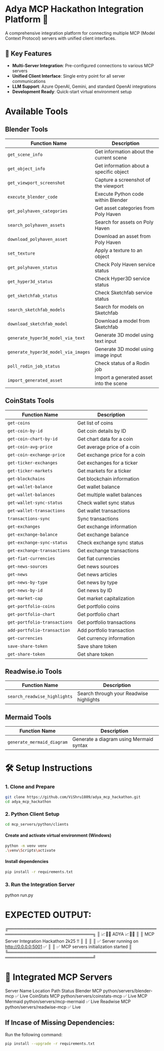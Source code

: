 # Adya MCP Hackathon Integration Platform 🚀



A comprehensive integration platform for connecting multiple MCP (Model Context Protocol) servers with unified client interfaces.

## 🌟 Key Features
- **Multi-Server Integration**: Pre-configured connections to various MCP servers
- **Unified Client Interface**: Single entry point for all server communications
- **LLM Support**: Azure OpenAI, Gemini, and standard OpenAI integrations
- **Development Ready**: Quick-start virtual environment setup

# Available Tools

## Blender Tools

| Function Name                          | Description |
|----------------------------------------|-------------|
| `get_scene_info`                       | Get information about the current scene |
| `get_object_info`                      | Get information about a specific object |
| `get_viewport_screenshot`              | Capture a screenshot of the viewport |
| `execute_blender_code`                 | Execute Python code within Blender |
| `get_polyhaven_categories`             | Get asset categories from Poly Haven |
| `search_polyhaven_assets`              | Search for assets on Poly Haven |
| `download_polyhaven_asset`             | Download an asset from Poly Haven |
| `set_texture`                          | Apply a texture to an object |
| `get_polyhaven_status`                 | Check Poly Haven service status |
| `get_hyper3d_status`                  | Check Hyper3D service status |
| `get_sketchfab_status`                | Check Sketchfab service status |
| `search_sketchfab_models`             | Search for models on Sketchfab |
| `download_sketchfab_model`            | Download a model from Sketchfab |
| `generate_hyper3d_model_via_text`     | Generate 3D model using text input |
| `generate_hyper3d_model_via_images`  | Generate 3D model using image input |
| `poll_rodin_job_status`               | Check status of a Rodin job |
| `import_generated_asset`              | Import a generated asset into the scene |

## CoinStats Tools

| Function Name                     | Description |
|-----------------------------------|-------------|
| `get-coins`                       | Get list of coins |
| `get-coin-by-id`                  | Get coin details by ID |
| `get-coin-chart-by-id`            | Get chart data for a coin |
| `get-coin-avg-price`              | Get average price of a coin |
| `get-coin-exchange-price`         | Get exchange price for a coin |
| `get-ticker-exchanges`            | Get exchanges for a ticker |
| `get-ticker-markets`              | Get markets for a ticker |
| `get-blockchains`                 | Get blockchain information |
| `get-wallet-balance`              | Get wallet balance |
| `get-wallet-balances`             | Get multiple wallet balances |
| `get-wallet-sync-status`          | Check wallet sync status |
| `get-wallet-transactions`         | Get wallet transactions |
| `transactions-sync`               | Sync transactions |
| `get-exchanges`                   | Get exchange information |
| `get-exchange-balance`            | Get exchange balance |
| `get-exchange-sync-status`        | Check exchange sync status |
| `get-exchange-transactions`       | Get exchange transactions |
| `get-fiat-currencies`             | Get fiat currencies |
| `get-news-sources`                | Get news sources |
| `get-news`                       | Get news articles |
| `get-news-by-type`               | Get news by type |
| `get-news-by-id`                 | Get news by ID |
| `get-market-cap`                 | Get market capitalization |
| `get-portfolio-coins`            | Get portfolio coins |
| `get-portfolio-chart`            | Get portfolio chart |
| `get-portfolio-transactions`     | Get portfolio transactions |
| `add-portfolio-transaction`      | Add portfolio transaction |
| `get-currencies`                 | Get currency information |
| `save-share-token`               | Save share token |
| `get-share-token`                | Get share token |

## Readwise.io Tools

| Function Name               | Description |
|-----------------------------|-------------|
| `search_readwise_highlights` | Search through your Readwise highlights |

## Mermaid Tools

| Function Name               | Description |
|-----------------------------|-------------|
| `generate_mermaid_diagram`   | Generate a diagram using Mermaid syntax |

# 🛠️ Setup Instructions

### 1. Clone and Prepare
```bash
git clone https://github.com/ViShru1809/adya_mcp_hackathon.git
cd adya_mcp_hackathon
```

### 2. Python Client Setup

```bash
cd mcp_servers/python/clients
```

#### Create and activate virtual environment (Windows)
```bash
python -m venv venv
.\venv\Scripts\activate
```

#### Install dependencies
```bash
pip install -r requirements.txt
```
### 3. Run the Integration Server
python run.py

# EXPECTED OUTPUT:

╔══════════════════════════════════════════════════════════════════════════════╗
║                                📈🚀✨ ADYA  📈🚀✨                        ║
║                  MCP Server Integration Hackathon 2k25 !!                    ║
║                                                                              ║
║  ✅ Server running on http://0.0.0.0:5001 ✅                                ║
║  ✅ MCP servers initialization started                                      ║
╚══════════════════════════════════════════════════════════════════════════════╝


# 🔌 Integrated MCP Servers

Server Name	Location Path	Status
Blender MCP	python/servers/blender-mcp	✅ Live
CoinStats MCP	python/servers/coinstats-mcp	✅ Live
MCP Mermaid	python/servers/mcp-mermaid	✅ Live
Readwise MCP	python/servers/readwise-mcp	✅ Live

## If Incase of Missing Dependencies:
Run the following command:

```bash
pip install --upgrade -r requirements.txt
```

